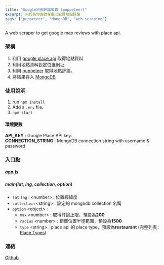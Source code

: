 ```yaml
---
title: "Google地圖評論爬蟲 (puppeteer)"
excerpt: 用於猜你喜歡專案以取得地點評論
tags: ["puppeteer", "MongoDB", "web scraping"]
---
```


A web scraper to get google map reviews with place api.

### 架構

1. 利用 [google place api](https://developers.google.com/maps/documentation/places/web-service/overview) 取得地點資料
2. 利用地點資料設定位置網址
3. 利用 [puppeteer](https://github.com/puppeteer/puppeteer) 取得地點評論。
4. 將結果存入 [MongoDB](https://www.mongodb.com/)

### 使用說明

1. run `npm install`
2. Add a `.env` file.
3. `npm start`

#### 環境變數

**API_KEY** : Google Place API key.  
**CONNECTION_STRING** : MongoDB connection string with username & password

### 入口點

##### app.js

##### main(lat, lng, collection, option)

-   `lat` `lng` : \<number> : 位置經緯度
-   `collection` \<string> : 設定的 mongodb collection 名稱
-   `option` \<object> :
    -   `max` \<number> : 取得評論上限，預設為**200**
    -   `radius` \<number> : 距離位置半徑範圍，預設為**1500**
    -   `type` \<string> : place api 的 place type，預設為**restaurant** (完整列表 : [Place Types](https://developers.google.com/places/supported_types))

### 連結

[Github](https://github.com/chuang861012/puppeteer-google-map-review-scraper)
